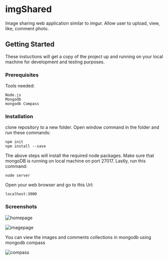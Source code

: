 # imgShared

Image sharing web application similar to imgur. Allow user to upload, view, like, comment photo.

## Getting Started

These instuctions will get a copy of the project up and running on your local machine for development and testing purposes.

### Prerequisites

Tools needed: 

```
Node.js
Mongodb
mongodb Compass
```

### Installation

clone repository to a new folder. Open window command in the folder and run these commands: 

```
npm init
npm install --save
```
The above steps will install the required node packages.
Make sure that mongoDB is running on local machine on port 27017.
Lastly, run this command:

```
node server
```

Open your web browser and go to this Url: 
```
localhost:3000
```
### Screenshots 

![homepage](https://user-images.githubusercontent.com/48076350/61015507-7dba8400-a3be-11e9-8a44-c4d4304ae867.PNG)

![imagepage](https://user-images.githubusercontent.com/48076350/61015525-92971780-a3be-11e9-9e0d-8e10ad010316.PNG)

You can view the images and comments collections in mongodb using mongodb compass

![compass](https://user-images.githubusercontent.com/48076350/61016297-be67cc80-a3c1-11e9-98ff-2988a925e717.PNG)









